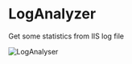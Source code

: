 # LogAnalyzer
Get some statistics from IIS log file

![LogAnalyser](https://user-images.githubusercontent.com/33694034/136525405-3559da6d-0f3a-46d4-bfaa-f5975de54ff0.png)

